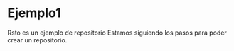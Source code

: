 # Ejemplo1
Rsto es un ejemplo de repositorio 
Estamos siguiendo los pasos para poder crear un repositorio.
